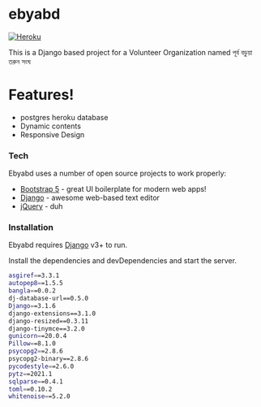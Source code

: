 # ebyabd

[![Heroku](http://heroku-badge.herokuapp.com/?app=heroku-badge&root=projects.html)](https://ebyabd.herokuapp.com/)


This is a Django based project for a Volunteer Organization named পূর্ব বড়ুয়া তরুন সংঘ

  

# Features!

  - postgres heroku database
  - Dynamic contents
  - Responsive Design

### Tech

Ebyabd uses a number of open source projects to work properly:

* [Bootstrap 5](https://getbootstrap.com/) - great UI boilerplate for modern web apps!
* [Django](https://www.djangoproject.com/) - awesome web-based text editor
* [jQuery](https://jquery.com/) - duh


### Installation

Ebyabd requires [Django](https://www.djangoproject.com/) v3+ to run.

Install the dependencies and devDependencies and start the server.

```sh
asgiref==3.3.1
autopep8==1.5.5
bangla==0.0.2
dj-database-url==0.5.0
Django==3.1.6
django-extensions==3.1.0
django-resized==0.3.11
django-tinymce==3.2.0
gunicorn==20.0.4
Pillow==8.1.0
psycopg2==2.8.6
psycopg2-binary==2.8.6
pycodestyle==2.6.0
pytz==2021.1
sqlparse==0.4.1
toml==0.10.2
whitenoise==5.2.0

```
